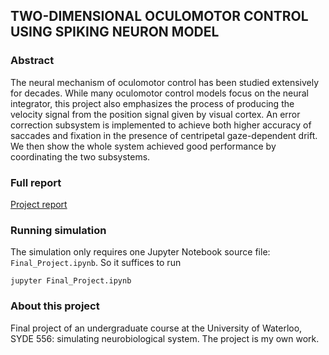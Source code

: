 ## TWO-DIMENSIONAL OCULOMOTOR CONTROL USING SPIKING NEURON MODEL

### Abstract
The neural mechanism of oculomotor control has been studied extensively for decades. While
many oculomotor control models focus on the neural integrator, this project also emphasizes the
process of producing the velocity signal from the position signal given by visual cortex. An error
correction subsystem is implemented to achieve both higher accuracy of saccades and fixation in
the presence of centripetal gaze-dependent drift. We then show the whole system achieved good
performance by coordinating the two subsystems.

### Full report
[Project report](report.pdf)

### Running simulation
The simulation only requires one Jupyter Notebook source file: `Final_Project.ipynb`. So it suffices to run
```
jupyter Final_Project.ipynb
```

### About this project
Final project of an undergraduate course at the University of Waterloo, SYDE 556: simulating neurobiological system. The project is my own work.
